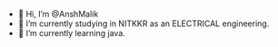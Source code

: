 - 👋 Hi, I’m @AnshMalik
- 👀 I’m currently studying in NITKKR as an ELECTRICAL engineering.
- 🌱 I’m currently learning java.


<!---
AnshMalik18/AnshMalik18 is a ✨ special ✨ repository because its `README.md` (this file) appears on your GitHub profile.
You can click the Preview link to take a look at your changes.
--->

